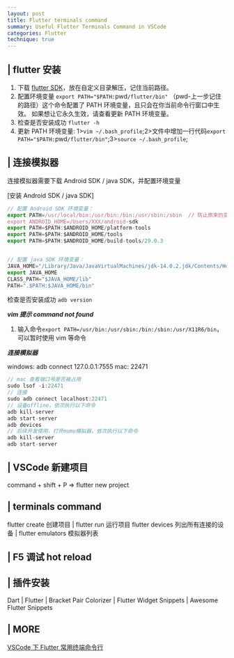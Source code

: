 ```yaml
---
layout: post
title: Flutter terminals command
summary: Useful Flutter Terminals Command in VSCode
categories: Flutter
technique: true
---
```


## | flutter 安装

1. 下载 [flutter SDK](https://flutter.dev/docs/get-started/install/macos)，放在自定义目录解压，记住当前路径。
2. 配置环境变量 `export PATH="$PATH:`pwd`/flutter/bin"` （pwd-上一步记住的路径）这个命令配置了 PATH 环境变量，且只会在你当前命令行窗口中生效。 如果想让它永久生效，请查看更新 PATH 环境变量。
3. 检查是否安装成功 `flutter -h`
4. 更新 PATH 环境变量: 1>`vim ~/.bash_profile`;2>文件中增加一行代码`export PATH="$PATH:`pwd`/flutter/bin"`;3>`source ~/.bash_profile`;

## | 连接模拟器

连接模拟器需要下载 Android SDK / java SDK，并配置环境变量

[安装 Android SDK / java SDK]

```javascript
// 配置 Android SDK 环境变量：
export PATH=/usr/local/bin:/usr/bin:/bin:/usr/sbin:/sbin  // 防止原来的变量丢
export ANDROID_HOME=/Users/XXX/android-sdk
export PATH=$PATH:$ANDROID_HOME/platform-tools
export PATH=$PATH:$ANDROID_HOME/tools
export PATH=$PATH:$ANDROID_HOME/build-tools/29.0.3


// 配置 java SDK 环境变量：
JAVA_HOME="/Library/Java/JavaVirtualMachines/jdk-14.0.2.jdk/Contents/Home"
export JAVA_HOME
CLASS_PATH="$JAVA_HOME/lib"
PATH=".$PATH:$JAVA_HOME/bin"
```

检查是否安装成功 `adb version`

**_vim 提示 command not found_**

1. 输入命令`export PATH=/usr/bin:/usr/sbin:/bin:/sbin:/usr/X11R6/bin`，可以暂时使用 vim 等命令

**_连接模拟器_**

windows: adb connect 127.0.0.1:7555
mac: 22471

```javascript
// mac 查看端口号是否被占用
sudo lsof -i:22471
// 连接
sudo adb connect localhost:22471
// 设备offline，依次执行以下命令
adb kill-server
adb start-server
adb devices
// 后续开发使用，打开mumu模拟器，依次执行以下命令
adb kill-server
adb start-server
```

## | VSCode 新建项目

command + shift + P => flutter new project

## | terminals command

flutter create 创建项目 | flutter run 运行项目
flutter devices 列出所有连接的设备 | flutter emulators 模拟器列表

## | F5 调试 hot reload

## | 插件安装

Dart | Flutter | Bracket Pair Colorizer | Flutter Widget Snippets | Awesome Flutter Snippets

## | MORE

[VSCode 下 Flutter 常用终端命令行](https://www.cnblogs.com/lxlx1798/p/11049922.html)
